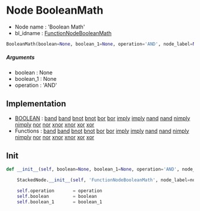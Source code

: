 # Node BooleanMath

- Node name : 'Boolean Math'
- bl_idname : [FunctionNodeBooleanMath](https://docs.blender.org/api/current/bpy.types.FunctionNodeBooleanMath.html)


``` python
BooleanMath(boolean=None, boolean_1=None, operation='AND', node_label=None, node_color=None)
```
##### Arguments

- boolean : None
- boolean_1 : None
- operation : 'AND'

## Implementation

- [BOOLEAN](/docs/GeoNodes/socket_BOOLEAN.md) : [band](/docs/GeoNodes/socket_BOOLEAN.md#band) [band](/docs/GeoNodes/socket_BOOLEAN.md#band) [bnot](/docs/GeoNodes/socket_BOOLEAN.md#bnot) [bnot](/docs/GeoNodes/socket_BOOLEAN.md#bnot) [bor](/docs/GeoNodes/socket_BOOLEAN.md#bor) [bor](/docs/GeoNodes/socket_BOOLEAN.md#bor) [imply](/docs/GeoNodes/socket_BOOLEAN.md#imply) [imply](/docs/GeoNodes/socket_BOOLEAN.md#imply) [nand](/docs/GeoNodes/socket_BOOLEAN.md#nand) [nand](/docs/GeoNodes/socket_BOOLEAN.md#nand) [nimply](/docs/GeoNodes/socket_BOOLEAN.md#nimply) [nimply](/docs/GeoNodes/socket_BOOLEAN.md#nimply) [nor](/docs/GeoNodes/socket_BOOLEAN.md#nor) [nor](/docs/GeoNodes/socket_BOOLEAN.md#nor) [xnor](/docs/GeoNodes/socket_BOOLEAN.md#xnor) [xnor](/docs/GeoNodes/socket_BOOLEAN.md#xnor) [xor](/docs/GeoNodes/socket_BOOLEAN.md#xor) [xor](/docs/GeoNodes/socket_BOOLEAN.md#xor)
- Functions : [band](/docs/GeoNodes/GeoNodesTree.md#band) [band](/docs/GeoNodes/GeoNodesTree.md#band) [bnot](/docs/GeoNodes/GeoNodesTree.md#bnot) [bnot](/docs/GeoNodes/GeoNodesTree.md#bnot) [bor](/docs/GeoNodes/GeoNodesTree.md#bor) [bor](/docs/GeoNodes/GeoNodesTree.md#bor) [imply](/docs/GeoNodes/GeoNodesTree.md#imply) [imply](/docs/GeoNodes/GeoNodesTree.md#imply) [nand](/docs/GeoNodes/GeoNodesTree.md#nand) [nand](/docs/GeoNodes/GeoNodesTree.md#nand) [nimply](/docs/GeoNodes/GeoNodesTree.md#nimply) [nimply](/docs/GeoNodes/GeoNodesTree.md#nimply) [nor](/docs/GeoNodes/GeoNodesTree.md#nor) [nor](/docs/GeoNodes/GeoNodesTree.md#nor) [xnor](/docs/GeoNodes/GeoNodesTree.md#xnor) [xnor](/docs/GeoNodes/GeoNodesTree.md#xnor) [xor](/docs/GeoNodes/GeoNodesTree.md#xor) [xor](/docs/GeoNodes/GeoNodesTree.md#xor)

## Init

``` python
def __init__(self, boolean=None, boolean_1=None, operation='AND', node_label=None, node_color=None):

    StackedNode.__init__(self, 'FunctionNodeBooleanMath', node_label=node_label, node_color=node_color)

    self.operation       = operation
    self.boolean         = boolean
    self.boolean_1       = boolean_1
```
